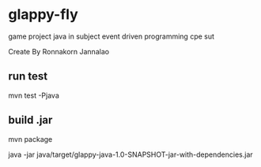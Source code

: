 # glappy-fly
game project java in subject event driven programming cpe sut

Create By Ronnakorn Jannalao

## run test
mvn test -Pjava

## build .jar 
mvn package

java -jar java/target/glappy-java-1.0-SNAPSHOT-jar-with-dependencies.jar
